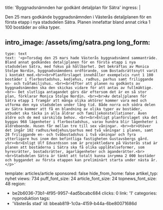 title: 'Byggnadsnämnden har godkänt detaljplan för Sätra'
ingress: |
  <p>Den 25 mars godkände byggnadsnämnden i Västerås detaljplanen för en första etapp i nya stadsdelen Sätra. Planen innefattar bland annat cirka 1 100 bostäder av olika typer.
  </p>
  
intro_image: /assets/img/satra.png
long_form:
  -
    type: text
    text: '<p>Torsdag den 25 mars hade Västerås byggnadsnämnd sammanträde. Bland annat godkändes detaljplanen för en första etapp i nya stadsdelen Sätra, med fokus på hållbarhet. Det bekräftas av Monica Stolpe Nordin, byggnadsnämndens ordförande, som Bostadsrättsnytt varit i kontakt med.<br><br>Planförslaget innehåller exempelvis runt 1 100 bostäder i flerbostadshus, kedjehus, radhus, parhus samt friliggande en- och tvåfamiljshus. <br><br>Efter att planen nu godkänts av byggnadsnämnden ska den skickas vidare för att antas av fullmäktige. <br>– Det slutliga antagandet görs där eftersom det är en så stor plan, förklarar Monica Stolpe Nordin. <br><br>Av detaljplanen för Sätra etapp 1 framgår att många olika aktörer kommer vara med och utforma den nya stadsdelen under lång tid. Både norra och södra delen av Sätra kommer att få en blandning av olika typer av bostäder, utbudet ska täcka in alla åldrar och familjekonstellationer. Även äldre och de med särskilda behov. <br><br>Enligt planförslaget ska det byggas 968 lägenheter i flerbostadshus, varav hundra blir lägenheter i äldreboende. Husen får mellan tre till sex våningar. <br><br>Utöver det ingår 102 radhus/kedjehus/parhus med två våningar i planen, samt 28 friliggande en- och tvåbostadshus i två våningar och fyra ytterligare hus inom den befintliga fastigheten Gustavsbergs gård. <br><br>Enligt Ulf Edvardsson som är projektledare på Västerås stad är planen att bostäderna i Sätra ska få olika upplåtelseformer, som hyresrätter, bostadsrätter, ägarlägenheter och äganderätter.<br><br>Stadsdelen Sätra är tänkt att totalt kunna inrymma 2 000 bostäder och byggandet av första etappen kan preliminärt starta under nästa år.</p>'
template: articles/article
sponsored: false
hide_from_home: false
artikel_typ: nyhet
views: 734
puff_font_size: 24
article_font_size: 24
topnews_font_size: 48
region:
  - be2b6036-73b1-4f95-9957-4ad5bcabc684
clicks: 0
link: '1'
categories: nyproduktion
tags:
  - 'Västerås stad'
id: bbeab819-1c0a-4159-b44a-6be80071686d
